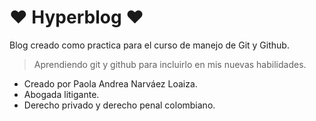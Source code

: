 # ❤️ Hyperblog ❤️
Blog creado como practica para el curso de manejo de Git y Github.
>Aprendiendo git y github para incluirlo en mis nuevas habilidades.
- Creado por Paola Andrea Narváez Loaiza.
- Abogada litigante.
- Derecho privado y derecho penal colombiano.

